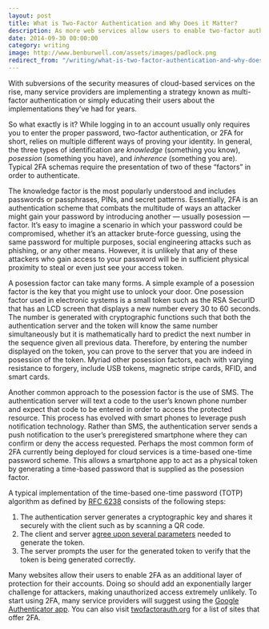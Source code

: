 ```yaml
---
layout: post
title: What is Two-Factor Authentication and Why Does it Matter?
description: As more web services allow users to enable two-factor authentication (2FA), it's important to understand how it helps secure your accounts.
date: 2014-09-30 00:00:00
category: writing
image: http://www.benburwell.com/assets/images/padlock.png
redirect_from: "/writing/what-is-two-factor-authentication-and-why-does-it-matter/"
---
```


With subversions of the security measures of cloud-based services on the rise, many service providers are implementing a strategy known as multi-factor authentication or simply educating their users about the implementations they’ve had for years.

So what exactly is it? While logging in to an account usually only requires you to enter the proper password, two-factor authentication, or 2FA for short, relies on multiple different ways of proving your identity. In general, the three types of identification are _knowledge_ (something you know), _posession_ (something you have), and _inherence_ (something you are). Typical 2FA schemas require the presentation of two of these “factors” in order to authenticate.

The knowledge factor is the most popularly understood and includes passwords or passphrases, PINs, and secret patterns. Essentially, 2FA is an authentication scheme that combats the multitude of ways an attacker might gain your password by introducing another — usually posession — factor. It’s easy to imagine a scenario in which your password could be compromised, whether it’s an attacker brute-force guessing, using the same password for multiple purposes, social engineering attacks such as phishing, or any other means. However, it is unlikely that any of these attackers who gain access to your password will be in sufficient physical proximity to steal or even just see your access token.

A posession factor can take many forms. A simple example of a posession factor is the key that you might use to unlock your door. One posession factor used in electronic systems is a small token such as the RSA SecurID that has an LCD screen that displays a new number every 30 to 60 seconds. The number is generated with cryptographic functions such that both the authentication server and the token will know the same number simultaneously but it is mathematically hard to predict the next number in the sequence given all previous data. Therefore, by entering the number displayed on the token, you can prove to the server that you are indeed in posession of the token. Myriad other posession factors, each with varying resistance to forgery, include USB tokens, magnetic stripe cards, RFID, and smart cards.

Another common approach to the posession factor is the use of SMS. The authentication server will text a code to the user’s known phone number and expect that code to be entered in order to access the protected resource. This process has evolved with smart phones to leverage push notification technology. Rather than SMS, the authentication server sends a push notification to the user’s preregistered smartphone where they can confirm or deny the access requested. Perhaps the most common form of 2FA currently being deployed for cloud services is a time-based one-time password scheme. This allows a smartphone app to act as a physical token by generating a time-based password that is supplied as the posession factor.

A typical implementation of the time-based one-time password (TOTP) algorithm as defined by [RFC 6238](http://tools.ietf.org/html/rfc6238) consists of the following steps:

1. The authentication server generates a cryptographic key and shares it securely with the client such as by scanning a QR code.
2. The client and server [agree upon several parameters](http://en.wikipedia.org/wiki/Time-based_One-time_Password_Algorithm#Implementation) needed to generate the token.
3. The server prompts the user for the generated token to verify that the token is being generated correctly.

Many websites allow their users to enable 2FA as an additional layer of protection for their accounts. Doing so should add an exponentially larger challenge for attackers, making unauthorized access extremely unlikely. To start using 2FA, many service providers will suggest using the [Google Authenticator app](https://support.google.com/accounts/answer/1066447?hl=en). You can also visit [twofactorauth.org](https://twofactorauth.org) for a list of sites that offer 2FA.
